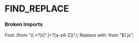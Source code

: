 # FIND_REPLACE

### Broken Imports

Find: /from "((.+?)/[^\.]+?[a-zA-Z])"/;
Replace with: from "$1.js";
